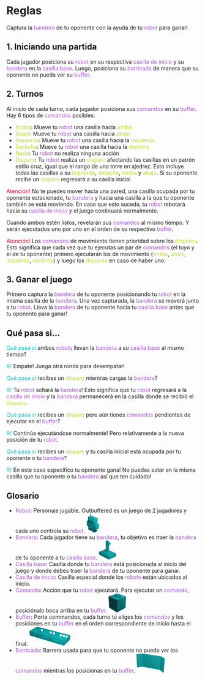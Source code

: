 # Reglas

Captura la <span class="color-secundary">bandera</span> de tu oponente con la ayuda de tu <span class="color-secundary">robot</span> para ganar!

## 1. Iniciando una partida

Cada jugador posiciona su <span class="color-secundary">robot</span> en su respectiva <span class="color-secundary">casilla de inicio</span> y su <span class="color-secundary">bandera</span> en la <span class="color-secundary">casilla base</span>. Luego, posiciona su <span class="color-secundary">barricada</span> de manera que su oponente no pueda ver su <span class="color-secundary">buffer</span>.

## 2. Turnos

Al inicio de cada turno, cada jugador posiciona sus <span class="color-secundary">comandos</span> en su <span class="color-secundary">buffer</span>. Hay 6 tipos de <span class="color-secundary">comandos</span> posibles:

* <span class="color-primary">Arriba</span>: Mueve tu <span class="color-secundary">robot</span> una casilla hacia <span class="color-primary">arriba</span>
* <span class="color-primary">Abajo</span>: Mueve tu <span class="color-secundary">robot</span> una casilla hacia <span class="color-primary">abajo</span>
* <span class="color-primary">Izquierda</span>: Mueve tu <span class="color-secundary">robot</span> una casilla hacia la <span class="color-primary">izquierda</span>
* <span class="color-primary">Derecha</span>: Mueve tu <span class="color-secundary">robot</span> una casilla hacia la <span class="color-primary">derecha</span>
* <span class="color-primary">Nada</span>: Tu <span class="color-secundary">robot</span> no realiza ninguna acción
* <span class="color-primary">Disparo</span>: Tu <span class="color-secundary">robot</span> realiza un <span class="color-primary">disparo</span> afectando las casillas en un patrón estilo cruz, igual que el rango de una torre en ajedrez. Esto incluye todas las casillas a su <span class="color-primary">izquierda</span>, <span class="color-primary">derecha</span>, <span class="color-primary">arriba</span> y <span class="color-primary">abajo</span>. Si su oponente recibe un <span class="color-primary">disparo</span> regresará a su casilla inicial

<span class="color-alert">Atención!</span> No te puedes mover hacia una pared, una casilla ocupada por tu oponente estacionado, tu <span class="color-secundary">bandera</span> y hacia una casilla a la que tu oponente también se está moviendo. En caso que esto suceda, tu <span class="color-secundary">robot</span> rebotará hacia su <span class="color-secundary">casilla de inicio</span> y el juego continuará normalmente.

Cuando ambos estén listos, revelarán sus <span class="color-secundary">comandos</span> al mismo tiempo. Y serán ejecutados uno por uno en el orden de su respectivo <span class="color-secundary">buffer</span>.

<span class="color-alert">Atención!</span> Los <span class="color-secundary">comandos</span> de movimiento tienen prioridad sobre los <span class="color-primary">disparos</span>. Esto significa que cada vez que tu ejecutas un par de <span class="color-secundary">comandos</span> (el tuyo y el de tu oponente) primero ejecutarán los de movimiento (<span class="color-primary">arriba</span>, <span class="color-primary">abajo</span>, <span class="color-primary">izquierda</span>, <span class="color-primary">derecha</span>) y luego los <span class="color-primary">disparos</span> en caso de haber uno.

## 3. Ganar el juego

Primero captura la <span class="color-secundary">bandera</span> de tu oponente posicionando tu <span class="color-secundary">robot</span> en la misma casilla de la <span class="color-secundary">bandera</span>. Una vez capturada, la <span class="color-secundary">bandera</span> se moverá junto a tu <span class="color-secundary">robot</span>. Lleva la <span class="color-secundary">bandera</span> de tu oponente hacia tu <span class="color-secundary">casilla base</span> antes que tu oponente para ganar!

## Qué pasa si...

<span class="color-third">Qué pasa si</span> ambos <span class="color-secundary">robots</span> llevan la <span class="color-secundary">bandera</span> a su <span class="color-secundary">casilla base</span> al mismo tiempo?

<span class="color-third">R/</span> Empate! Juega otra ronda para desempatar!

<span class="color-third">Qué pasa si</span> recibes un <span class="color-primary">disparo</span> mientras cargas la <span class="color-secundary">bandera</span>?

<span class="color-third">R/</span> Tu <span class="color-secundary">robot</span> soltará la <span class="color-secundary">bandera</span>! Esto significa que tu <span class="color-secundary">robot</span> regresará a la <span class="color-secundary">casilla de inicio</span> y la <span class="color-secundary">bandera</span> permanecerá en la casilla donde se recibió el <span class="color-primary">disparo</span>.

<span class="color-third">Qué pasa si</span> recibes un <span class="color-primary">disparo</span> pero aún tienes <span class="color-secundary">comandos</span> pendientes de ejecutar en el <span class="color-secundary">buffer</span>?

<span class="color-third">R/</span> Continúa ejecutándose normalmente! Pero relativamente a la nueva posición de tu <span class="color-secundary">robot</span>.

<span class="color-third">Qué pasa si</span> recibes un <span class="color-primary">disparo</span> y tu casilla inicial está ocupada por tu oponente o tu <span class="color-secundary">bandera</span>?

<span class="color-third">R/</span> En este caso específico tu oponente gana! No puedes estar en la misma casilla que tu oponente o tu <span class="color-secundary">bandera</span> así que ten cuidado!

## Glosario

* <span class="color-secundary">Robot</span>: Personaje jugable. Outbuffered es un juego de 2 jugadores y cada uno controla su <span class="color-secundary">robot</span>. <img src="../PNG/renders/robo.png" height="50"/>
* <span class="color-secundary">Bandera</span>: Cada jugador tiene su <span class="color-secundary">bandera</span>, tu objetivo es traer la <span class="color-secundary">bandera</span> de tu oponente a tu <span class="color-secundary">casilla base</span>. <img src="../PNG/renders/flag.png" height="50"/>
* <span class="color-secundary">Casilla base</span>: Casilla donde tu <span class="color-secundary">bandera</span> está posicionada al inicio del juego y donde debes traer la <span class="color-secundary">bandera</span> de tu oponente para ganar.
* <span class="color-secundary">Casilla de inicio</span>: Casilla especial donde los <span class="color-secundary">robots</span> están ubicados al inicio.
* <span class="color-secundary">Comando</span>: Acción que tu <span class="color-secundary">robot</span> ejecutará. Para ejecutar un <span class="color-secundary">comando</span>, posiciónalo boca arriba en tu <span class="color-secundary">buffer</span>. <img src="../PNG/renders/command2.png" height="50"/>
* <span class="color-secundary">Buffer</span>: Porta commandos, cada turno tú eliges los <span class="color-secundary">comandos</span> y los posiciones en tu <span class="color-secundary">buffer</span> en el orden correspondiente de inicio hasta el final. <img src="../PNG/renders/buffer.png" height="50"/>
* <span class="color-secundary">Barricada</span>: Barrera usada para que tu oponente no pueda ver los <span class="color-secundary">comandos</span> mientras los posicionas en tu <span class="color-secundary">buffer</span>. <img src="../PNG/renders/barricade.png" height="50"/>

<style>
.color-primary{
  color: #c1d82fff;
}
.color-secundary{
  color: #aa54d2ff;
}
.color-third{
  color: #00c3c8ff;
}
.color-alert{
  color: #e70029ff;
}
</style>